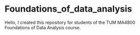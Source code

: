 # Foundations_of_data_analysis
Hello, I created this repository for students of the TUM MA4800 Foundations of Data Analysis course. 
